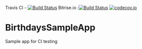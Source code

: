Travis CI - [![Build Status](https://travis-ci.org/PavanAdavi/BirthdaysSampleApp.svg?branch=traviCI)](https://travis-ci.org/PavanAdavi/BirthdaysSampleApp) Bitrise.io :[![Build Status](https://www.bitrise.io/app/7d7e42b74c806a61.svg?token=hcxpECrISK6lBbFvSftvAg)](https://www.bitrise.io/app/7d7e42b74c806a61) [![codecov.io](https://codecov.io/github/PavanAdavi/BirthdaysSampleApp/coverage.svg?branch=master)](https://codecov.io/github/PavanAdavi/BirthdaysSampleApp?branch=master)
# BirthdaysSampleApp
Sample app for CI testing 
